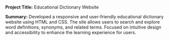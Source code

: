 **Project Title:** Educational Dictionary Website  

**Summary:** Developed a responsive and user-friendly educational dictionary website using HTML and CSS. The site allows users to search and explore word definitions, synonyms, and related terms. Focused on intuitive design and accessibility to enhance the learning experience for users.
